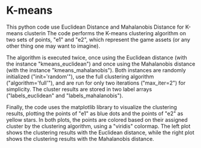 # K-means
This python code use Euclidean Distance and Mahalanobis Distance for K-means clusterin 
The code performs the K-means clustering algorithm on two sets of points, "e1" and "e2", which represent the game assets (or any other thing one may want to imagine).

The algorithm is executed twice, once using the Euclidean distance (with the instance "kmeans_euclidean") and once using the Mahalanobis distance (with the instance "kmeans_mahalanobis"). Both instances are randomly initialized ("init='random'"), use the full clustering algorithm ("algorithm='full'"), and are run for only two iterations ("max_iter=2") for simplicity. The cluster results are stored in two label arrays ("labels_euclidean" and "labels_mahalanobis").

Finally, the code uses the matplotlib library to visualize the clustering results, plotting the points of "e1" as blue dots and the points of "e2" as yellow stars. In both plots, the points are colored based on their assigned cluster by the clustering algorithm, using a "viridis" colormap. The left plot shows the clustering results with the Euclidean distance, while the right plot shows the clustering results with the Mahalanobis distance.
